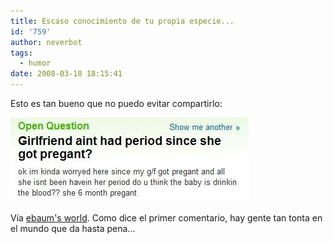 ```yaml
---
title: Escaso conocimiento de tu propia especie...
id: '759'
author: neverbot
tags:
  - humor
date: 2008-03-18 18:15:41
---
```


Esto es tan bueno que no puedo evitar compartirlo:

![Blood drinking baby](./escaso-conocimiento-de-tu-propia-especie/baby_drinking_blood.jpg "Blood drinking baby")

Vía [ebaum's world](http://www.ebaumsworld.com/pictures/view/239207/page=44). Como dice el primer comentario, hay gente tan tonta en el mundo que da hasta pena...